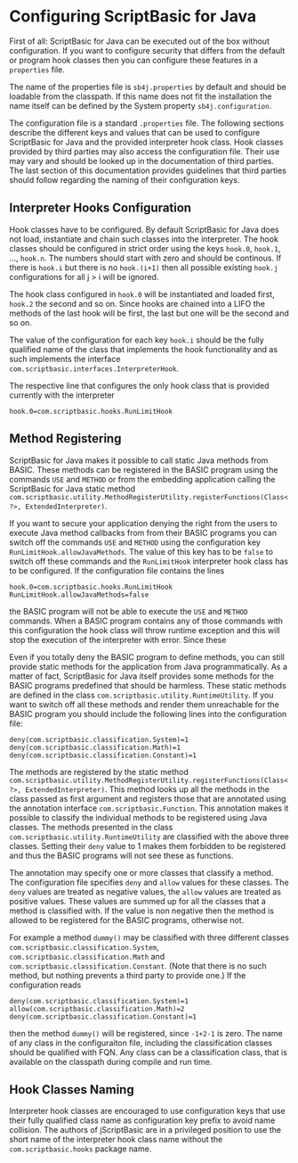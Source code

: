 # Configuring ScriptBasic for Java

First of all: ScriptBasic for Java can be executed out of the box without
configuration. If you want to configure security that differs from the default or
program hook classes then you can configure these features in a `properties` file.

The name of the properties file is `sb4j.properties` by default and should be loadable
from the classpath. If this name does not fit the installation the name itself can be defined
by the System property `sb4j.configuration`.

The configuration file is a standard `.properties` file. The following sections describe the
different keys and values that can be used to configure ScriptBasic for Java and the provided
interpreter hook class. Hook classes provided by third parties may also access the configuration
file. Their use may vary and should be looked up in the documentation of third parties. The last section
of this documentation provides guidelines that third parties should follow regarding the naming
of their configuration keys.

## Interpreter Hooks Configuration

Hook classes have to be configured. By default ScriptBasic for Java does not load, instantiate and
chain such classes into the interpreter. The hook classes should be configured in strict order
using the keys `hook.0`, `hook.1`, ..., `hook.n`. The numbers should start with zero and
should be continous. If there is `hook.i` but there is no `hook.(i+1)` then all possible existing
`hook.j` configurations for all j > i will be ignored.

The hook class configured in `hook.0` will be instantiated and loaded first, `hook.2` the second
and so on. Since hooks are chained into a LIFO the methods of the last hook will be first, the last but one
will be the second and so on.

The value of the configuration for each key `hook.i` should be the fully qualified name of the class
that implements the hook functionality and as such implements the interface `com.scriptbasic.interfaces.InterpreterHook`.

The respective line that configures the only hook class that is provided currently with the interpreter

```
hook.0=com.scriptbasic.hooks.RunLimitHook
```

## Method Registering

ScriptBasic for Java makes it possible to call static Java methods from BASIC. These methods can be registered
in the BASIC program using the commands `USE` and `METHOD` or from the embedding application calling the
ScriptBasic for Java static method
`com.scriptbasic.utility.MethodRegisterUtility.registerFunctions(Class<?>, ExtendedInterpreter)`.

If you want to secure your application denying the right from the users to execute Java method callbacks from
from their BASIC programs you can switch off the commands `USE` and `METHOD` using the configuration key
`RunLimitHook.allowJavaMethods`. The value of this key has to be `false` to switch off these commands and the
`RunLimitHook` interpreter hook class has to be configured. If the configuration file contains the lines

```
hook.0=com.scriptbasic.hooks.RunLimitHook
RunLimitHook.allowJavaMethods=false
```
 
the BASIC program will not be able to execute the `USE` and `METHOD` commands. When a BASIC program contains
any of those commands with this configuration the hook class will throw runtime exception and this will stop the execution
of the interpreter with error. Since these 

Even if you totally deny the BASIC program to define methods, you can still provide static methods for the application
from Java programmatically. As a matter of fact, ScriptBasic for Java itself provides some methods for the
BASIC programs predefined that should be harmless. These static methods are defined in the class
`com.scriptbasic.utility.RuntimeUtility`. If you want to switch off all these methods and render them unreachable
for the BASIC program you should include the following lines into the configuration file:

```
deny(com.scriptbasic.classification.System)=1
deny(com.scriptbasic.classification.Math)=1
deny(com.scriptbasic.classification.Constant)=1
```

The methods are registered by the static method 
`com.scriptbasic.utility.MethodRegisterUtility.registerFunctions(Class<?>, ExtendedInterpreter)`.
This method looks up all the methods in the class passed as first argument and registers those that are annotated using
the annotation interface `com.scriptbasic.Function`. This annotation makes it possible to classify the individual
methods to be registered using Java classes. The methods presented in the class `com.scriptbasic.utility.RuntimeUtility`
are classified with the above three classes. Setting their `deny` value to 1 makes them forbidden to be registered
and thus the BASIC programs will not see these as functions.

The annotation may specify one or more classes that classify a method. The configuration file specifies `deny` and `allow`
values for these classes. The `deny` values are treated as negative values, the `allow` values are treated as
positive values. These values are summed up for all the classes that a method is classified with. If the value is non negative
then the method is allowed to be registered for the BASIC programs, otherwise not.

For example a method `dummy()` may be classified with three different classes `com.scriptbasic.classification.System`,
`com.scriptbasic.classification.Math` and `com.scriptbasic.classification.Constant`. (Note that there is no
such method, but nothing prevents a third party to provide one.) If the configuration reads

```
deny(com.scriptbasic.classification.System)=1
allow(com.scriptbasic.classification.Math)=2
deny(com.scriptbasic.classification.Constant)=1
```

then the method `dummy()` will be registered, since `-1+2-1` is zero. The name of any class in the configuraiton file,
including the classification classes should be qualified with FQN. Any class can be a classification class, that is
available on the classpath during compile and run time.
 
## Hook Classes Naming

Interpreter hook classes are encouraged to use configuration keys that use their fully qualified class name as configuration key
prefix to avoid name collision. The authors of jScriptBasic are in a privileged position to use the short name of the interpreter
hook class name without the `com.scriptbasic.hooks` package name.
  
   
  
   